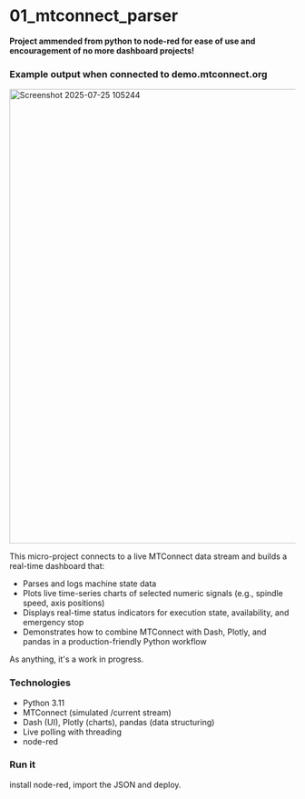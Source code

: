 # 01_mtconnect_parser

**Project ammended from python to node-red for ease of use and encouragement of no more dashboard projects!**

### Example output when connected to demo.mtconnect.org
<img width="1664" height="800" alt="Screenshot 2025-07-25 105244" src="https://github.com/user-attachments/assets/dfb81184-225d-43b2-9172-f69ad989893d" />

This micro-project connects to a live MTConnect data stream and builds a real-time dashboard that:
- Parses and logs machine state data
- Plots live time-series charts of selected numeric signals (e.g., spindle speed, axis positions)
- Displays real-time status indicators for execution state, availability, and emergency stop
- Demonstrates how to combine MTConnect with Dash, Plotly, and pandas in a production-friendly Python workflow

As anything, it's a work in progress.

### Technologies
- Python 3.11
- MTConnect (simulated /current stream)
- Dash (UI), Plotly (charts), pandas (data structuring)
- Live polling with threading
- node-red

### Run it
install node-red, import the JSON and deploy. 
